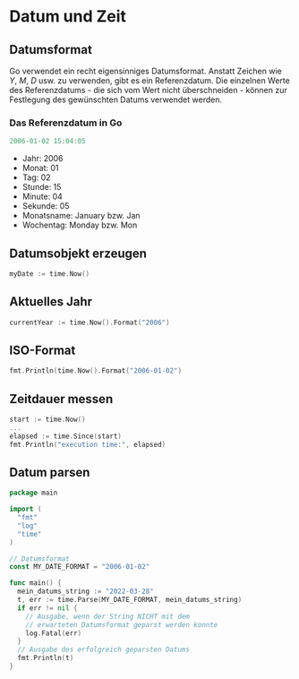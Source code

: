 # Datum und Zeit

## Datumsformat

Go verwendet ein recht eigensinniges Datumsformat. Anstatt Zeichen wie *Y*, *M*, *D* usw. zu verwenden, gibt es ein Referenzdatum. Die einzelnen Werte des Referenzdatums - die sich vom Wert nicht überschneiden - können zur Festlegung des gewünschten Datums verwendet werden.

### Das Referenzdatum in Go

```go
2006-01-02 15:04:05
```

- Jahr: 2006
- Monat: 01
- Tag: 02
- Stunde: 15
- Minute: 04
- Sekunde: 05
- Monatsname: January bzw. Jan
- Wochentag: Monday bzw. Mon


## Datumsobjekt erzeugen

```go
myDate := time.Now()
```


## Aktuelles Jahr

```go
currentYear := time.Now().Format("2006")
```


## ISO-Format

```go
fmt.Println(time.Now().Format("2006-01-02")
```


## Zeitdauer messen

```go
start := time.Now()
...
elapsed := time.Since(start)
fmt.Println("execution time:", elapsed)
```


## Datum parsen

```go
package main

import (
  "fmt"
  "log"
  "time"
)

// Datumsformat
const MY_DATE_FORMAT = "2006-01-02"

func main() {
  mein_datums_string := "2022-03-28"
  t, err := time.Parse(MY_DATE_FORMAT, mein_datums_string)
  if err != nil {
    // Ausgabe, wenn der String NICHT mit dem
    // erwarteten Datumsformat geparst werden konnte
    log.Fatal(err)
  }
  // Ausgabe des erfolgreich geparsten Datums
  fmt.Println(t)
}
```
